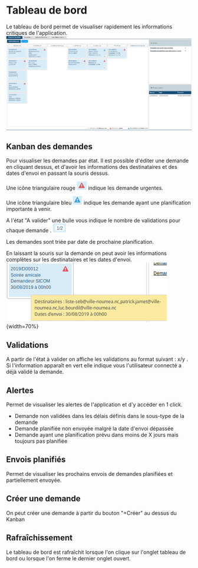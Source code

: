 
# Tableau de bord
Le tableau de bord permet de visualiser rapidement les informations critiques de l'application.  
![Tableau de bord](images/chap_08/tableau_bord.png "Tableau de bord")


## Kanban des demandes
Pour visualiser les demandes par état. Il est possible d'éditer une demande en cliquant dessus, et d'avoir les informations des destinataires
 et des dates d'envoi en passant la souris dessus.
 
Une icône triangulaire rouge ![Icon important](images/chap_08/icon_urgent.png "Icon important") indique les demande urgentes.

Une icône triangulaire bleu ![Icon important](images/chap_08/icon_important.png "Icon important") indique les demande ayant une planification importante à venir.

A l'état "A valider" une bulle vous indique le nombre de validations pour chaque demande . 
![Bulle validations](images/chap_08/bulle_validation.png "Bulle validations")

Les demandes sont triée par date de prochaine planification.

En laissant la souris sur la demande on peut avoir les informations complètes sur les destinataires et les dates d'envoi.  
![Tooltip_kanban](images/chap_08/tooltip_kanban.png "Tooltip_kanban"){width=70%}


## Validations

A partir de l'état à valider on affiche les validations au format suivant : x/y . Si l'information apparaît en vert elle indique vous l'utilisateur connecté a déjà validé la demande.

## Alertes

Permet de visualiser les alertes de l'application et d'y accéder en 1 click.
- Demande non validées dans les délais définis dans le sous-type de la demande
- Demande planifiée non envoyée malgré la date d'envoi dépassée
- Demande ayant une planification prévu dans moins de X jours mais toujours pas planifiée


## Envois planifiés

Permet de visualiser les prochains envois de demandes planifiées et partiellement envoyée.

## Créer une demande

On peut créer une demande à partir du bouton "+Créer" au dessus du Kanban

## Rafraîchissement

Le tableau de bord est rafraîchit lorsque l'on clique sur l'onglet tableau de bord ou lorsque l'on ferme le dernier onglet ouvert.

